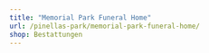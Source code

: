 ```yaml
---
title: "Memorial Park Funeral Home"
url: /pinellas-park/memorial-park-funeral-home/
shop: Bestattungen
---
```

